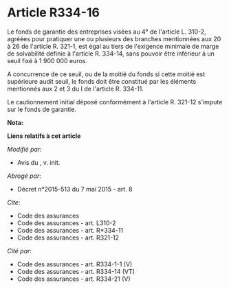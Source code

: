# Article R334-16

Le fonds de garantie des entreprises visées au 4° de l'article L. 310-2, agréées pour pratiquer une ou plusieurs des branches
mentionnées aux 20 à 26 de l'article R. 321-1, est égal au tiers de l'exigence minimale de marge de solvabilité définie à
l'article R. 334-14, sans pouvoir être inférieur à un seuil fixé à 1 900 000 euros.

A concurrence de ce seuil, ou de la moitié du fonds si cette moitié est supérieure audit seuil, le fonds doit être constitué
par les éléments mentionnés aux 2 et 3 du I de l'article R. 334-11.

Le cautionnement initial déposé conformément à l'article R. 321-12 s'impute sur le fonds de garantie.

**Nota:**



**Liens relatifs à cet article**

_Modifié par_:

  - Avis du , v. init.

_Abrogé par_:

  - Décret n°2015-513 du 7 mai 2015 - art. 8

_Cite_:

  - Code des assurances
  - Code des assurances - art. L310-2
  - Code des assurances - art. R*334-11
  - Code des assurances - art. R321-12

_Cité par_:

  - Code des assurances - art. R334-1-1 (V)
  - Code des assurances - art. R334-14 (VT)
  - Code des assurances - art. R334-21 (V)
